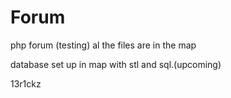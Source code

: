 # Forum
php forum (testing)
al the files are in the map

database set up
in map with stl and sql.(upcoming)

13r1ckz
